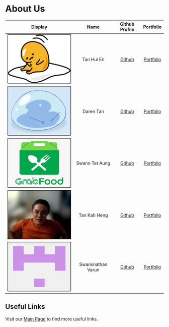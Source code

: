 # About Us

Display | Name | Github Profile | Portfolio 
--------|:----:|:--------------:|:---------:
![](Display_Images/Gudetama.png) | Tan Hui En | [Github](https://github.com/huien77) | [Portfolio](team/huien.md)
![](Display_Images/Rimuru.png) | Daren Tan | [Github](https://github.com/DJ-Tan) | [Portfolio](team/daren.md)
![](Display_Images/GrabFood.png) | Swann Tet Aung | [Github](https://github.com/STAung07) | [Portfolio](team/swann.md)
![](Display_Images/KahHeng.png) | Tan Kah Heng | [Github](https://github.com/kahhe) | [Portfolio](team/kahheng.md)
![](Display_Images/Flerovious.png) | Swaminathan Varun | [Github](https://github.com/flerovious) | [Portfolio](team/varun.md)

## Useful Links

Visit our [Main Page](README.md) to find more useful links.